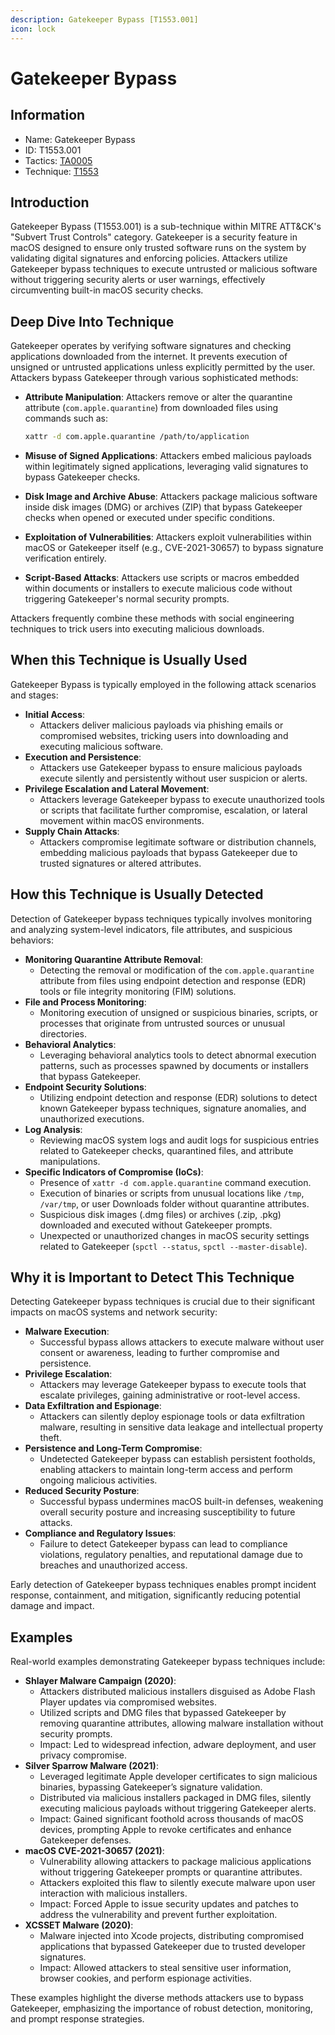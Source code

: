 ```yaml
---
description: Gatekeeper Bypass [T1553.001]
icon: lock
---
```


# Gatekeeper Bypass

## Information

* Name: Gatekeeper Bypass
* ID: T1553.001
* Tactics: [TA0005](../)
* Technique: [T1553](./)

## Introduction

Gatekeeper Bypass (T1553.001) is a sub-technique within MITRE ATT\&CK's "Subvert Trust Controls" category. Gatekeeper is a security feature in macOS designed to ensure only trusted software runs on the system by validating digital signatures and enforcing policies. Attackers utilize Gatekeeper bypass techniques to execute untrusted or malicious software without triggering security alerts or user warnings, effectively circumventing built-in macOS security checks.

## Deep Dive Into Technique

Gatekeeper operates by verifying software signatures and checking applications downloaded from the internet. It prevents execution of unsigned or untrusted applications unless explicitly permitted by the user. Attackers bypass Gatekeeper through various sophisticated methods:

*   **Attribute Manipulation**: Attackers remove or alter the quarantine attribute (`com.apple.quarantine`) from downloaded files using commands such as:

    ```bash
    xattr -d com.apple.quarantine /path/to/application
    ```
* **Misuse of Signed Applications**: Attackers embed malicious payloads within legitimately signed applications, leveraging valid signatures to bypass Gatekeeper checks.
* **Disk Image and Archive Abuse**: Attackers package malicious software inside disk images (DMG) or archives (ZIP) that bypass Gatekeeper checks when opened or executed under specific conditions.
* **Exploitation of Vulnerabilities**: Attackers exploit vulnerabilities within macOS or Gatekeeper itself (e.g., CVE-2021-30657) to bypass signature verification entirely.
* **Script-Based Attacks**: Attackers use scripts or macros embedded within documents or installers to execute malicious code without triggering Gatekeeper's normal security prompts.

Attackers frequently combine these methods with social engineering techniques to trick users into executing malicious downloads.

## When this Technique is Usually Used

Gatekeeper Bypass is typically employed in the following attack scenarios and stages:

* **Initial Access**:
  * Attackers deliver malicious payloads via phishing emails or compromised websites, tricking users into downloading and executing malicious software.
* **Execution and Persistence**:
  * Attackers use Gatekeeper bypass to ensure malicious payloads execute silently and persistently without user suspicion or alerts.
* **Privilege Escalation and Lateral Movement**:
  * Attackers leverage Gatekeeper bypass to execute unauthorized tools or scripts that facilitate further compromise, escalation, or lateral movement within macOS environments.
* **Supply Chain Attacks**:
  * Attackers compromise legitimate software or distribution channels, embedding malicious payloads that bypass Gatekeeper due to trusted signatures or altered attributes.

## How this Technique is Usually Detected

Detection of Gatekeeper bypass techniques typically involves monitoring and analyzing system-level indicators, file attributes, and suspicious behaviors:

* **Monitoring Quarantine Attribute Removal**:
  * Detecting the removal or modification of the `com.apple.quarantine` attribute from files using endpoint detection and response (EDR) tools or file integrity monitoring (FIM) solutions.
* **File and Process Monitoring**:
  * Monitoring execution of unsigned or suspicious binaries, scripts, or processes that originate from untrusted sources or unusual directories.
* **Behavioral Analytics**:
  * Leveraging behavioral analytics tools to detect abnormal execution patterns, such as processes spawned by documents or installers that bypass Gatekeeper.
* **Endpoint Security Solutions**:
  * Utilizing endpoint detection and response (EDR) solutions to detect known Gatekeeper bypass techniques, signature anomalies, and unauthorized executions.
* **Log Analysis**:
  * Reviewing macOS system logs and audit logs for suspicious entries related to Gatekeeper checks, quarantined files, and attribute manipulations.
* **Specific Indicators of Compromise (IoCs)**:
  * Presence of `xattr -d com.apple.quarantine` command execution.
  * Execution of binaries or scripts from unusual locations like `/tmp`, `/var/tmp`, or user Downloads folder without quarantine attributes.
  * Suspicious disk images (.dmg files) or archives (.zip, .pkg) downloaded and executed without Gatekeeper prompts.
  * Unexpected or unauthorized changes in macOS security settings related to Gatekeeper (`spctl --status`, `spctl --master-disable`).

## Why it is Important to Detect This Technique

Detecting Gatekeeper bypass techniques is crucial due to their significant impacts on macOS systems and network security:

* **Malware Execution**:
  * Successful bypass allows attackers to execute malware without user consent or awareness, leading to further compromise and persistence.
* **Privilege Escalation**:
  * Attackers may leverage Gatekeeper bypass to execute tools that escalate privileges, gaining administrative or root-level access.
* **Data Exfiltration and Espionage**:
  * Attackers can silently deploy espionage tools or data exfiltration malware, resulting in sensitive data leakage and intellectual property theft.
* **Persistence and Long-Term Compromise**:
  * Undetected Gatekeeper bypass can establish persistent footholds, enabling attackers to maintain long-term access and perform ongoing malicious activities.
* **Reduced Security Posture**:
  * Successful bypass undermines macOS built-in defenses, weakening overall security posture and increasing susceptibility to future attacks.
* **Compliance and Regulatory Issues**:
  * Failure to detect Gatekeeper bypass can lead to compliance violations, regulatory penalties, and reputational damage due to breaches and unauthorized access.

Early detection of Gatekeeper bypass techniques enables prompt incident response, containment, and mitigation, significantly reducing potential damage and impact.

## Examples

Real-world examples demonstrating Gatekeeper bypass techniques include:

* **Shlayer Malware Campaign (2020)**:
  * Attackers distributed malicious installers disguised as Adobe Flash Player updates via compromised websites.
  * Utilized scripts and DMG files that bypassed Gatekeeper by removing quarantine attributes, allowing malware installation without security prompts.
  * Impact: Led to widespread infection, adware deployment, and user privacy compromise.
* **Silver Sparrow Malware (2021)**:
  * Leveraged legitimate Apple developer certificates to sign malicious binaries, bypassing Gatekeeper’s signature validation.
  * Distributed via malicious installers packaged in DMG files, silently executing malicious payloads without triggering Gatekeeper alerts.
  * Impact: Gained significant foothold across thousands of macOS devices, prompting Apple to revoke certificates and enhance Gatekeeper defenses.
* **macOS CVE-2021-30657 (2021)**:
  * Vulnerability allowing attackers to package malicious applications without triggering Gatekeeper prompts or quarantine attributes.
  * Attackers exploited this flaw to silently execute malware upon user interaction with malicious installers.
  * Impact: Forced Apple to issue security updates and patches to address the vulnerability and prevent further exploitation.
* **XCSSET Malware (2020)**:
  * Malware injected into Xcode projects, distributing compromised applications that bypassed Gatekeeper due to trusted developer signatures.
  * Impact: Allowed attackers to steal sensitive user information, browser cookies, and perform espionage activities.

These examples highlight the diverse methods attackers use to bypass Gatekeeper, emphasizing the importance of robust detection, monitoring, and prompt response strategies.
